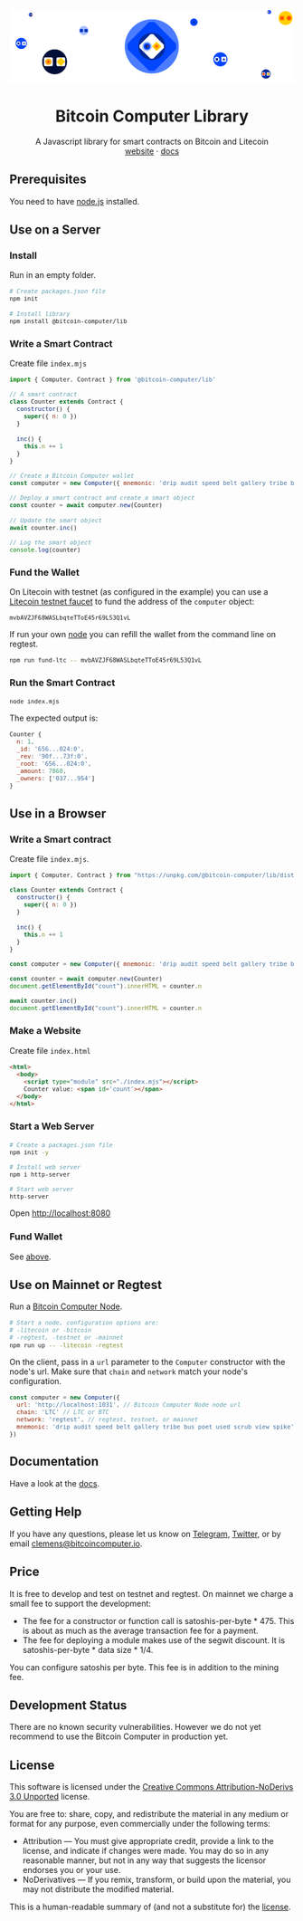 <div align="center">
  <img src="./imgs/bitcoin-computer-lib@1x.png" alt="bitcoin-computer-logo" border="0" style="max-height: 180px"/>
  <h1>Bitcoin Computer Library</h1>
  <p>
    A Javascript library for smart contracts on Bitcoin and Litecoin<br />
    <a href="http://bitcoincomputer.io/">website</a> &#183; <a href="http://docs.bitcoincomputer.io/">docs</a>
  </p>
</div>

## Prerequisites

You need to have [node.js](https://nodejs.org/en/) installed.

## Use on a Server


### Install

Run in an empty folder.

<font size=1>

```bash
# Create packages.json file
npm init

# Install library
npm install @bitcoin-computer/lib
```

</font>

### Write a Smart Contract

Create file `index.mjs`

<font size=1>

```js
import { Computer, Contract } from '@bitcoin-computer/lib'

// A smart contract
class Counter extends Contract {
  constructor() {
    super({ n: 0 })
  }

  inc() {
    this.n += 1
  }
}

// Create a Bitcoin Computer wallet
const computer = new Computer({ mnemonic: 'drip audit speed belt gallery tribe bus poet used scrub view spike' })

// Deploy a smart contract and create a smart object
const counter = await computer.new(Counter)

// Update the smart object
await counter.inc()

// Log the smart object
console.log(counter)
```

</font>

### Fund the Wallet

On Litecoin with testnet (as configured in the example) you can use a [Litecoin testnet faucet](https://www.google.com/search?q=litecoin+testnet+faucet) to fund the address of the `computer` object:

<font size=1>

```js
mvbAVZJF68WASLbqteTToE45r69L53Q1vL
```

</font>

If run your own [node](https://github.com/bitcoin-computer/monorepo/tree/main/packages/node#readme) you can refill the wallet from the command line on regtest.

<font size=1>

```bash
npm run fund-ltc -- mvbAVZJF68WASLbqteTToE45r69L53Q1vL
```

</font>

### Run the Smart Contract

<font size=1>

```bash
node index.mjs
```

</font>

The expected output is:

<font size=1>

```js
Counter {
  n: 1,
  _id: '656...024:0',
  _rev: '90f...73f:0',
  _root: '656...024:0',
  _amount: 7860,
  _owners: ['037...954']
}
```

</font>

## Use in a Browser

### Write a Smart contract

Create file `index.mjs`.

<font size=1>

```js
import { Computer, Contract } from "https://unpkg.com/@bitcoin-computer/lib/dist/bc-lib.browser.min.mjs";

class Counter extends Contract {
  constructor() {
    super({ n: 0 })
  }

  inc() {
    this.n += 1
  }
}

const computer = new Computer({ mnemonic: 'drip audit speed belt gallery tribe bus poet used scrub view spike' })

const counter = await computer.new(Counter)
document.getElementById("count").innerHTML = counter.n

await counter.inc()
document.getElementById("count").innerHTML = counter.n
```

</font>

### Make a Website

Create file `index.html`

<font size=1>

```html
<html>
  <body>
    <script type="module" src="./index.mjs"></script>
    Counter value: <span id='count'></span>
  </body>
</html>
```

</font>

### Start a Web Server

<font size=1>

```bash
# Create a packages.json file
npm init -y

# Install web server
npm i http-server

# Start web server
http-server
```

</font>

Open [http://localhost:8080](http://localhost:8080)

### Fund Wallet

See [above](#fund-the-wallet).

## Use on Mainnet or Regtest

Run a [Bitcoin Computer Node](https://github.com/bitcoin-computer/monorepo/tree/main/packages/node#readme).

<font size=1>

```bash
# Start a node, configuration options are:
# -litecoin or -bitcoin
# -regtest, -testnet or -mainnet 
npm run up -- -litecoin -regtest
```

</font>

On the client, pass in a `url` parameter to the `Computer` constructor with the node's url. Make sure that `chain` and `network` match your node's configuration.

<font size=1>

```js
const computer = new Computer({
  url: 'http://localhost:1031', // Bitcoin Computer Node node url
  chain: 'LTC' // LTC or BTC
  network: 'regtest', // regtest, testnet, or mainnet
  mnemonic: 'drip audit speed belt gallery tribe bus poet used scrub view spike', // BIP 39 mnemonic sentence
})
```

</font>

## Documentation

Have a look at the [docs](https://docs.bitcoincomputer.io/).

## Getting Help

If you have any questions, please let us know on <a href="https://t.me/thebitcoincomputer" target="_blank">Telegram</a>, <a href="https://twitter.com/TheBitcoinToken" target="_blank">Twitter</a>, or by email clemens@bitcoincomputer.io.

## Price

It is free to develop and test on testnet and regtest. On mainnet we charge a small fee to support the development:
* The fee for a constructor or function call is satoshis-per-byte * 475. This is about as much as the average transaction fee for a payment.
* The fee for deploying a module makes use of the segwit discount. It is satoshis-per-byte * data size * 1/4.

You can configure satoshis per byte. This fee is in addition to the mining fee.

## Development Status

There are no known security vulnerabilities. However we do not yet recommend to use the Bitcoin Computer in production yet.

## License

This software is licensed under the [Creative Commons Attribution-NoDerivs 3.0 Unported](https://creativecommons.org/licenses/by-nd/3.0/) license.

You are free to: share, copy, and redistribute the material in any medium or format for any purpose, even commercially under the following terms:

- Attribution — You must give appropriate credit, provide a link to the license, and indicate if changes were made. You may do so in any reasonable manner, but not in any way that suggests the licensor endorses you or your use.
- NoDerivatives — If you remix, transform, or build upon the material, you may not distribute the modified material.

This is a human-readable summary of (and not a substitute for) the [license](https://creativecommons.org/licenses/by-nd/3.0/legalcode).
